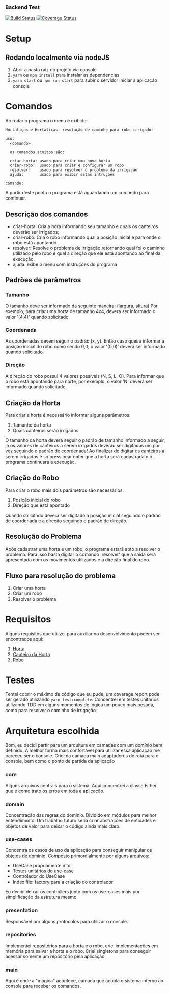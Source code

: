### Backend Test
[![Build Status](https://travis-ci.com/jpellissari/jazz-irrigation-robot.svg?branch=master)](https://travis-ci.com/jpellissari/jazz-irrigation-robot)
[![Coverage Status](https://coveralls.io/repos/github/jpellissari/jazz-irrigation-robot/badge.svg?branch=master)](https://coveralls.io/github/jpellissari/jazz-irrigation-robot?branch=master)

# Setup
## Rodando localmente via nodeJS
  1. Abrir a pasta raiz do projeto via console
  2. `yarn` ou `npm install` para instalar as dependencias
  3. `yarn start` ou `npm run start` para subir o servidor iniciar a aplicação console

# Comandos
  Ao rodar o programa o menu é exibido:
  ```
  Hortaliças e Hortaliças: resolução de caminho para robo irrigador

  uso:
    <comando>

    os comandos aceitos são:

    criar-horta: usado para criar uma nova horta
    criar-robo:  usado para criar e configurar um robo
    resolver:    usado para resolver o problema da irrigação
    ajuda:       usado para exibir estas intruções

  comando:
```
A partir deste ponto o programa está aguardando um comando para continuar.
## Descrição dos comandos
- criar-horta: Cria a hora informando seu tamanho e quais os canteiros deverão ser irrigados;
- criar-robo: Cria o robo informando qual a posição inicial e para onde o robo está apontando 
- resolver: Resolve o problema de irrigação retornando qual foi o caminho utilizado pelo robo e qual a direção que ele está apontando ao final da execução.
- ajuda: exibe o menu com instruções do programa

## Padrões de parâmetros
### Tamanho
O tamanho deve ser informado da seguinte maneira:
(largura, altura)
Por exemplo, para criar uma horta de tamanho 4x4, deverá ser informado o valor '(4,4)' quando solicitado.

### Coordenada
As coordenadas devem seguir o padrão (x, y).
Então caso queira informar a posição inicial do robo como sendo 0,0; o valor '(0,0)' deverá ser informado quando solicitado.

### Direção 
A direção do robo possui 4 valores possíveis (N, S, L, O). Para informar que o robo está apontando para norte, por exemplo, o valor 'N' deverá ser informado quando solicitado.

## Criação da Horta
Para criar a horta é necessário informar alguns parâmetros:
1. Tamanho da horta
2. Quais canteiros serão irrigados

O tamanho da horta deverá seguir o padrão de tamanho informado a seguir, já os valores de canteiros a serem irrigados deverão ser digitados um por vez seguindo o padrão de coordenada! Ao finalizar de digitar os canteiros a serem irrigados é só pressionar enter que a horta será cadastrada e o programa continuará a execução.

## Criação do Robo
Para criar o robo mais dois parâmetros são necessários:
1. Posição inicial do robo
2. Direção que está apontado

Quando solicitado deverá ser digitado a posição inicial seguindo o padrão de coordenada e a direção seguindo o padrão de direção.

## Resolução do Problema
Após cadastrar uma horta e um robo, o programa estará apto a resolver o problema. Para isso basta digitar o comando 'resolver' que a saída será apresentada com os movimentos utilizados e a direção final do robo.

## Fluxo para resolução do problema
1. Criar uma horta
2. Criar um robo
3. Resolver o problema

# Requisitos
Alguns requisitos que utilizei para auxiliar no desenvolvimento podem ser encontrados aqui:
1. [Horta](./requirements/garden.md)
2. [Canteiro da Horta](./requirements/patch.md)
3. [Robo](./requirements/robot.md)

# Testes
Tentei cobrir o máximo de código que eu pude, um coverage report pode ser gerado utilizando `yarn test:complete`. Concentrei em testes unitários utilizando TDD em alguns momentos de lógica um pouco mais pesada, como para resolver o caminho de irrigação

# Arquitetura escolhida
Bom, eu decidi partir para um arquitura em camadas com um domínio bem definido. A melhor forma mais confortável para utilizar essa aplicação me pareceu ser o console. Criei na camada main adaptadores de rota para o console, bem como o ponto de partida da aplicação

### core
Alguns arquivos centrais para o sistema. Aqui concentrei a classe Either que é como trato os erros em toda a aplicação.

### domain
Concentração das regras do domínio. Dividido em módulos para melhor entendimento. Um trabalho futuro seria criar abstrações de entidades e objetos de valor para deixar o código ainda mais claro.

### use-cases
Concentra os casos de uso da aplicação para conseguir manipular os objetos de domínio. Composto primordialmente por alguns arquivos:
- UseCase propriamente dito
- Testes unitários do use-case
- Controlador do UseCase
- Index file: factory para a criação do controlador

Eu decidi deixar os controllers junto com os use-cases mais por simplificação da estrutura mesmo.

### presentation
Responsável por alguns protocolos para utilizar o console.

### repositories
Implementei repositórios para a horta e o robo, criei implementações em memória para salvar a horta e o robo. Criei singletons para conseguir acessar somente um repositório pela aplicação.

### main
Aqui é onde a "mágica" acontece, camada que acopla o sistema interno ao console para receber os comandos.
